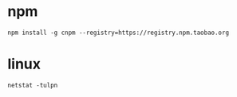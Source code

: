 # npm
```
npm install -g cnpm --registry=https://registry.npm.taobao.org
```

# linux
```
netstat -tulpn
```

